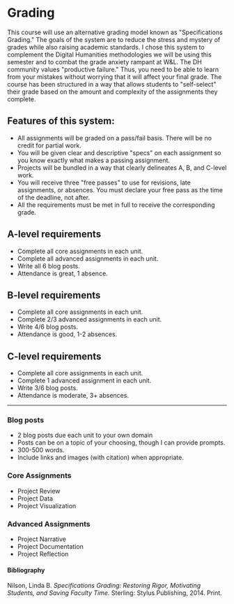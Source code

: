 # Grading

This course will use an alternative grading model known as "Specifications Grading." The goals of the system are to reduce the stress and mystery of grades while also raising academic standards. I chose this system to complement the Digital Humanities methodologies we will be using this semester and to combat the grade anxiety rampant at W&L. The DH community values "productive failure." Thus, you need to be able to learn from your mistakes without worrying that it will affect your final grade. The course has been structured in a way that allows students to "self-select" their grade based on the amount and complexity of the assignments they complete.

## Features of this system:

* All assignments will be graded on a pass/fail basis. There will be no credit for partial work.
* You will be given clear and descriptive "specs" on each assignment so you know exactly what makes a passing assignment. 
* Projects will be bundled in a way that clearly delineates A, B, and C-level work. 
* You will receive three "free passes" to use for revisions, late assignments, or absences. You must declare your free pass as the time of the deadline, not after. 
* All the requirements must be met in full to receive the corresponding grade. 

## A-level requirements

* Complete all core assignments in each unit.
* Complete all advanced assignments in each unit.
* Write all 6 blog posts.
* Attendance is great, 1 absence.

## B-level requirements

* Complete all core assignments in each unit.
* Complete 2/3 advanced assignments in each unit. 
* Write 4/6 blog posts.
* Attendance is good, 1-2 absences.

## C-level requirements

* Complete all core assignments in each unit. 
* Complete 1 advanced assignment in each unit.
* Write 3/6 blog posts. 
* Attendance is moderate, 3+ absences. 

---

### Blog posts
* 2 blog posts due each unit to your own domain 
* Posts can be on a topic of your choosing, though I can provide prompts.
* 300-500 words.
* Include links and images (with citation) when appropriate.  

### Core Assignments
* Project Review
* Project Data
* Project Visualization

### Advanced Assignments
* Project Narrative
* Project Documentation 
* Project Reflection 

#### Bibliography

Nilson, Linda B. _Specifications Grading: Restoring Rigor, Motivating Students, and Saving Faculty Time._ Sterling: Stylus Publishing, 2014. Print.
